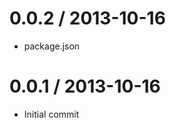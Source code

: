 
0.0.2 / 2013-10-16
==================

 * package.json

0.0.1 / 2013-10-16
==================

 * Initial commit
